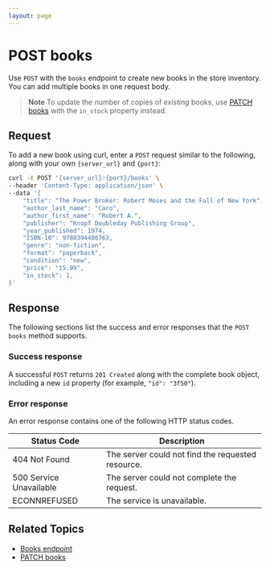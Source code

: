 ```yaml
---
layout: page
---
```


# POST books

Use `POST` with the `books` endpoint to create new books in the store inventory. You can add multiple books in one request body.

> **Note**
> To update the number of copies of _existing_ books, use [PATCH books](patch-books.md) with the `in_stock` property instead.

## Request

To add a new book using curl, enter a `POST` request similar to the following, along with your own `{server_url}` and `{port}`:

```bash
curl -X POST '{server_url}:{port}/books' \
--header 'Content-Type: application/json' \
--data '{
    "title": "The Power Broker: Robert Moses and the Fall of New York",
    "author_last_name": "Caro",
    "author_first_name": "Robert A.",
    "publisher": "Knopf Doubleday Publishing Group",
    "year_published": 1974,
    "ISBN-10": 9780394480763,
    "genre": "non-fiction",
    "format": "paperback",
    "condition": "new",
    "price": "15.99",
    "in_stock": 1,
}'
```

## Response

The following sections list the success and error responses that the `POST books` method supports.

### Success response

A successful `POST` returns `201 Created` along with the complete book object, including a new `id` property (for example, `"id": "3f50"`).

### Error response

An error response contains one of the following HTTP status codes.

| Status Code             | Description                                       |
|-------------------------|---------------------------------------------------|
| 404 Not Found           | The server could not find the requested resource. |
| 500 Service Unavailable | The server could not complete the request.        |
| ECONNREFUSED            | The service is unavailable.                      |

## Related Topics

- [Books endpoint](books.md)
- [PATCH books](patch-books.md)
